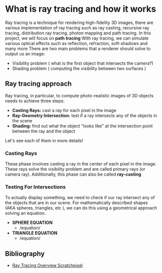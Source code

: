 # What is ray tracing and how it works

Ray tracing is a technique for rendering high-fidelity 3D images, there are various implementation of ray tracing such as ray casting, recursive ray tracing, distribution ray tracing, photon mapping and path tracing.
In this project, we will focus on **path tracing**
With ray tracing, we can simulate various optical effects such as reflection, refraction, soft-shadows and many more
There are two main problems that a renderer should solve to output us an image:

- Visibility problem ( what is the first object that intersects the camera?)
- Shading problem ( computing the visibility between two surfaces )

## Ray tracing approach

Ray tracing, in particular, to compute photo-realistic images of 3D objects needs to achieve three steps:

- **Casting Rays:** cast a ray for each pixel in the image
- **Ray-Geometry Intersection:** test if a ray intersects any of the objects in the scene
- **Shading:** find out what the object "looks like" at the intersection point between the ray and the object

Let's see each of them in more details!

### Casting Rays

These phase involves casting a ray in the center of each pixel in the image.
These rays solve the visibility problem and are called primary rays (or camera ray). Additionally, this phase can also be called **ray-casting**

### Testing For Intersections

To actually display something, we need to check if our ray intersect any of the objects that are in our scene. For mathematically described shapes (AKA spheres, triangles, etc ), we can do this using a geometrical approach solving an equation.
- **SPHERE EQUATION**
  - /equation/
- **TRIANGLE EQUATION**
  - /equation/



## Bibliography

- [Ray Tracing Overview Scratchpixel](https://www.scratchapixel.com/lessons/3d-basic-rendering/ray-tracing-overview/ray-tracing-rendering-technique-overview.html)